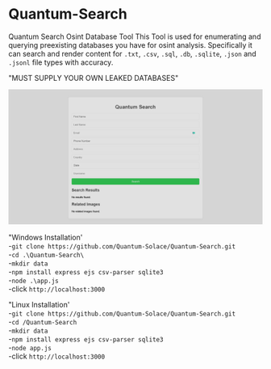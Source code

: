 # Quantum-Search
Quantum Search Osint Database Tool 
This Tool is used for enumerating and querying preexisting databases you have for osint analysis. Specifically it can search and render content for `.txt`, `.csv`, `.sql`, `.db`, `.sqlite`, `.json` and `.jsonl` file types with accuracy.

"MUST SUPPLY YOUR OWN LEAKED DATABASES"

![Sreenshot of tool](https://github.com/Quantum-Solace/Quantum-Search/blob/main/Screenshot.png)

"Windows Installation'  
-`git clone https://github.com/Quantum-Solace/Quantum-Search.git`  
-`cd .\Quantum-Search\`  
-`mkdir data`  
-`npm install express ejs csv-parser sqlite3`  
-`node .\app.js`  
-click `http://localhost:3000`  

"Linux Installation'  
-`git clone https://github.com/Quantum-Solace/Quantum-Search.git`  
-`cd /Quantum-Search`  
-`mkdir data`  
-`npm install express ejs csv-parser sqlite3`  
-`node app.js`  
-click `http://localhost:3000`
